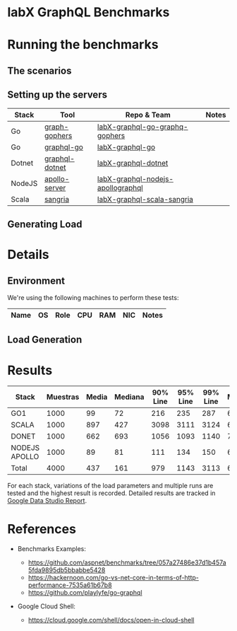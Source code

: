 # labX GraphQL Benchmarks

# Running the benchmarks

## The scenarios

## Setting up the servers

| Stack | Tool | Repo & Team | Notes |
| ----- | ---- | --------- | ----- |
| Go | [graph-gophers](https://github.com/graph-gophers/graphql-go) | [labX-graphql-go-graphq-gophers](https://github.com/travelgateX/labX-graphql-go-graphq-gophers) |  |
| Go | [graphql-go](https://github.com/graphql-go/graphql) | [labX-graphql-go](https://github.com/travelgateX/labX-graphql-go) |  |
| Dotnet | [graphql-dotnet](https://github.com/graphql-dotnet/graphql-dotnet) | [labX-graphql-dotnet](https://github.com/travelgateX/labX-graphql-dotnet) |  |
| NodeJS | [apollo-server](https://github.com/apollographql/apollo-server) | [labX-graphql-nodejs-apollographql](https://github.com/travelgateX/labX-graphql-nodejs-apollographql) |  |
| Scala | [sangria](https://github.com/sangria-graphql/sangria) | [labX-graphql-scala-sangria](https://github.com/travelgateX/labX-graphql-scala-sangria) |  |



## Generating Load

# Details

## Environment
We're using the following machines to perform these tests:

| Name | OS | Role | CPU | RAM | NIC | Notes |
| ---- | --- | ---- | --- | --- | --- | ----- |

## Load Generation

# Results

| Stack | Muestras | Media | Mediana | 90% Line | 95% Line | 99% Line | Mín | Máx | % Error | Rendimiento | Kb/sec | Sent KB/sec |
| -------- | -------- | ----- | ------- | -------- | -------- | -------- | --- | --- | ------- | ----------- | ------ | ----------- |
| GO1 | 1000 | 99 | 72 | 216 | 235 | 287 | 62 | 1109 | 0,000% | 474 | 83381 | 93,67 | 183,63 |
| SCALA | 1000 | 897 | 427 | 3098 | 3111 | 3124 | 68 | 3254 | 0,000% | 206 | 10058 | 44,48 | 80,11 |
| DONET | 1000 | 662 | 693 | 1056 | 1093 | 1140 | 70 | 1149 | 0,000% | 400,00000 | 89,84 | 155,86 |
| NODEJS APOLLO | 1000 | 89 | 81 | 111 | 134 | 150 | 63 | 3080 | 0,000% | 263,01946 | 96,58 | 100,69 |
| Total | 4000 | 437 | 161 | 979 | 1143 | 3113 | 62 | 3254 | 0,000% | 734 | 34918 | 184,48 | 284 , 17 |



For each stack, variations of the load parameters and multiple runs are tested and the highest result is recorded. Detailed results are tracked in [Google Data Studio Report](https://datastudio.google.com/open/1BBri6dUq1yHW8wgF5_1XbWmw8L6fMsqp).



# References

* Benchmarks Examples:

  * https://github.com/aspnet/benchmarks/tree/057a27486e37d1b457a5fda9895db5bbabbe5428
  * https://hackernoon.com/go-vs-net-core-in-terms-of-http-performance-7535a61b67b8
  * https://github.com/playlyfe/go-graphql

* Google Cloud Shell:
  * https://cloud.google.com/shell/docs/open-in-cloud-shell
